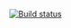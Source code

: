 [![Build status](https://ci.appveyor.com/api/projects/status/qehoh5vnt5f95h1e/branch/master?svg=true)](https://ci.appveyor.com/project/Svetlana0406/auto-dz3/branch/master)
